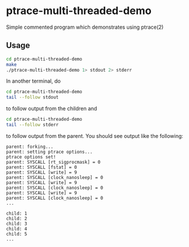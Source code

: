 # ptrace-multi-threaded-demo
Simple commented program which demonstrates using ptrace(2)

## Usage
```bash
cd ptrace-multi-threaded-demo
make
./ptrace-multi-threaded-demo 1> stdout 2> stderr
```
In another terminal, do
```bash
cd ptrace-multi-threaded-demo
tail --follow stdout
```
to follow output from the children and
```bash
cd ptrace-multi-threaded-demo
tail --follow stderr
```
to follow output from the parent. You should see output like the following:
```
parent: forking...
parent: setting ptrace options...
ptrace options set!
parent: SYSCALL [rt_sigprocmask] = 0
parent: SYSCALL [fstat] = 0
parent: SYSCALL [write] = 9
parent: SYSCALL [clock_nanosleep] = 0
parent: SYSCALL [write] = 9
parent: SYSCALL [clock_nanosleep] = 0
parent: SYSCALL [write] = 9
parent: SYSCALL [clock_nanosleep] = 0
...
```
```
child: 1
child: 2
child: 3
child: 4
child: 5
...
```
